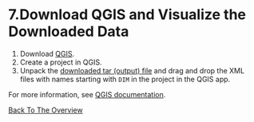 
# 7.Download QGIS and Visualize the Downloaded Data

1. Download [QGIS](https://qgis.org/en/site/forusers/download.html). 
3. Create a project in QGIS.
4. Unpack the [downloaded tar (output) file]() and drag and drop the XML files with names starting with `DIM` in the project in the QGIS app.

For more information, see [QGIS documentation](https://docs.qgis.org/3.22/en/docs/gentle_gis_introduction/index.html).

[Back To The Overview](https://github.com/TheContentGym/GeospatialAPIs-UP42/blob/main/Overview.md)



